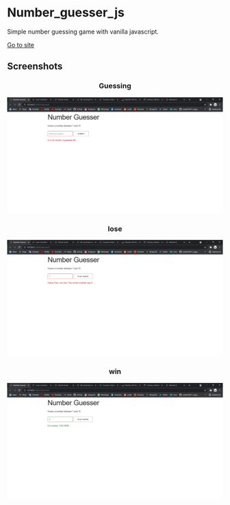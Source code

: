 # Number_guesser_js
Simple number guessing game with vanilla javascript.
<p>
<a href='https://xenodochial-goldstine-12da89.netlify.app/'>Go to site</a>
</p>
<h2>Screenshots</h2>
<div align='center'>
<h3>Guessing</h3>
 <img src="READMEdocs/numberguess-1.jpg" width="800px" alt="" />
 <h3>lose</h3>
 <img src="READMEdocs/numberguess-2.jpg" width="800px" alt="" />
 <h3>win</h3>
 <img src="READMEdocs/numberguess-3.jpg" width="800px" alt="" />
